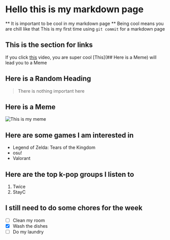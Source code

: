 # Hello this is my markdown page
** It is important to be cool in my markdown page **
Being cool means you are chill like that
This is my first time using `git commit` for a markdown page
## This is the section for links
If you click [this](https://www.youtube.com/watch?v=GJDNkVDGM_s&ab_channel=HighValley) video, you are super cool
[This](## Here is a Meme) will lead you to a Meme
## Here is a Random Heading
> There is nothing important here
## Here is a Meme
![This is my meme](https://ibb.co/WgpJjzP)
## Here are some games I am interested in 
- Legend of Zelda: Tears of the Kingdom
- osu!
- Valorant
## Here are the top k-pop groups I listen to
1. Twice
2. StayC
## I still need to do some chores for the week
- [ ] Clean my room
- [x] Wash the dishes
- [ ] Do my laundry